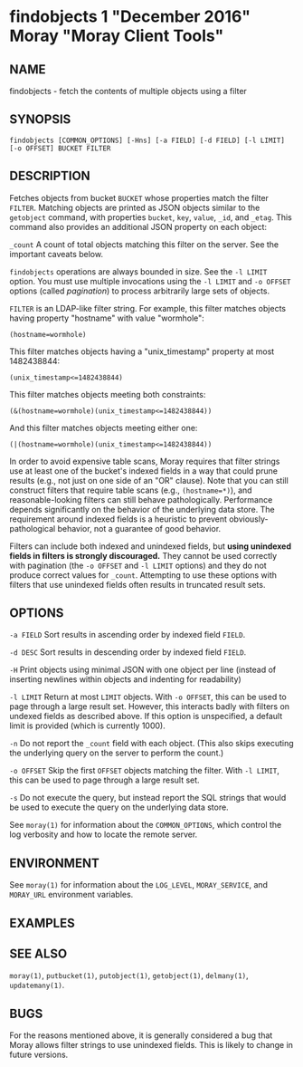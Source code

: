 # findobjects 1 "December 2016" Moray "Moray Client Tools"

## NAME

findobjects - fetch the contents of multiple objects using a filter

## SYNOPSIS

`findobjects [COMMON_OPTIONS] [-Hns] [-a FIELD] [-d FIELD] [-l LIMIT] [-o OFFSET] BUCKET FILTER`

## DESCRIPTION

Fetches objects from bucket `BUCKET` whose properties match the filter `FILTER`.
Matching objects are printed as JSON objects similar to the `getobject` command,
with properties `bucket`, `key`, `value`, `_id`, and `_etag`.  This command also
provides an additional JSON property on each object:

`_count`
    A count of total objects matching this filter on the server.  See the
    important caveats below.

`findobjects` operations are always bounded in size.  See the `-l LIMIT` option.
You must use multiple invocations using the `-l LIMIT` and `-o OFFSET` options
(called _pagination_) to process arbitrarily large sets of objects.

`FILTER` is an LDAP-like filter string.  For example, this filter matches
objects having property "hostname" with value "wormhole":

    (hostname=wormhole)

This filter matches objects having a "unix\_timestamp" property at most
1482438844:

    (unix_timestamp<=1482438844)

This filter matches objects meeting both constraints:

    (&(hostname=wormhole)(unix_timestamp<=1482438844))

And this filter matches objects meeting either one:

    (|(hostname=wormhole)(unix_timestamp<=1482438844))

In order to avoid expensive table scans, Moray requires that filter strings use
at least one of the bucket's indexed fields in a way that could prune results
(e.g., not just on one side of an "OR" clause).  Note that you can still
construct filters that require table scans (e.g., `(hostname=*)`), and
reasonable-looking filters can still behave pathologically.  Performance depends
significantly on the behavior of the underlying data store.  The requirement
around indexed fields is a heuristic to prevent obviously-pathological behavior,
not a guarantee of good behavior.

Filters can include both indexed and unindexed fields, but **using unindexed
fields in filters is strongly discouraged.**  They cannot be used correctly with
pagination (the `-o OFFSET` and `-l LIMIT` options) and they do not produce
correct values for `_count`.  Attempting to use these options with filters that
use unindexed fields often results in truncated result sets.


## OPTIONS

`-a FIELD`
    Sort results in ascending order by indexed field `FIELD`.

`-d DESC`
    Sort results in descending order by indexed field `FIELD`.

`-H`
    Print objects using minimal JSON with one object per line (instead of
    inserting newlines within objects and indenting for readability)

`-l LIMIT`
    Return at most `LIMIT` objects.  With `-o OFFSET`, this can be used to page
    through a large result set.  However, this interacts badly with filters on
    undexed fields as described above.  If this option is unspecified, a default
    limit is provided (which is currently 1000).

`-n`
    Do not report the `_count` field with each object.  (This also skips
    executing the underlying query on the server to perform the count.)

`-o OFFSET`
    Skip the first `OFFSET` objects matching the filter.  With `-l LIMIT`, this
    can be used to page through a large result set.
    <!-- XXX is that right? -->

`-s`
    Do not execute the query, but instead report the SQL strings that would be
    used to execute the query on the underlying data store.

See `moray(1)` for information about the `COMMON_OPTIONS`, which control
the log verbosity and how to locate the remote server.

## ENVIRONMENT

See `moray(1)` for information about the `LOG_LEVEL`, `MORAY_SERVICE`, and
`MORAY_URL` environment variables.

## EXAMPLES

<!-- XXX -->

## SEE ALSO

`moray(1)`, `putbucket(1)`, `putobject(1)`, `getobject(1)`, `delmany(1)`,
`updatemany(1)`.

## BUGS

For the reasons mentioned above, it is generally considered a bug that Moray
allows filter strings to use unindexed fields.  This is likely to change in
future versions.
